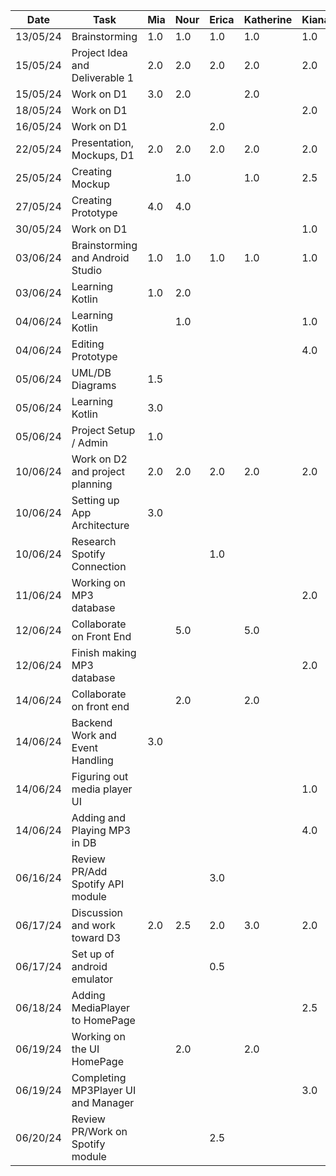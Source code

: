  | Date     | Task                                | Mia       | Nour      | Erica     | Katherine | Kiana     |
 | -------- | ------------------------------------| --------- | --------- | --------- | --------- | --------- |
 | 13/05/24 | Brainstorming                       | 1.0       | 1.0       | 1.0       | 1.0       | 1.0       |   
 | 15/05/24 | Project Idea and Deliverable 1      | 2.0       | 2.0       | 2.0       | 2.0       | 2.0       |  
 | 15/05/24 | Work on D1                          | 3.0       | 2.0       |           | 2.0       |           |
 | 18/05/24 | Work on D1                          |           |           |           |           | 2.0       |
 | 16/05/24 | Work on D1                          |           |           | 2.0       |           |           |
 | 22/05/24 | Presentation, Mockups, D1           | 2.0       | 2.0       | 2.0       | 2.0       | 2.0       |  
 | 25/05/24 | Creating Mockup                     |           | 1.0       |           | 1.0       | 2.5       |
 | 27/05/24 | Creating Prototype                  | 4.0       | 4.0       |           |           |           |
 | 30/05/24 | Work on D1                          |           |           |           |           | 1.0       |
 | 03/06/24 | Brainstorming and Android Studio    | 1.0       | 1.0       | 1.0       | 1.0       | 1.0       | 
 | 03/06/24 | Learning Kotlin                     | 1.0       |  2.0      |           |           |           |
 | 04/06/24 | Learning Kotlin                     |           |  1.0      |           |           | 1.0       |
 | 04/06/24 | Editing Prototype                   |           |           |           |           | 4.0       |
 | 05/06/24 | UML/DB Diagrams                     | 1.5       |           |           |           |           |
 | 05/06/24 | Learning Kotlin                     | 3.0       |           |           |           |           |
 | 05/06/24 | Project Setup / Admin               | 1.0       |           |           |           |           |
 | 10/06/24 | Work on D2 and project planning     | 2.0       | 2.0       | 2.0       | 2.0       | 2.0       |
 | 10/06/24 | Setting up App Architecture         | 3.0       |           |           |           |           |
 | 10/06/24 | Research Spotify Connection         |           |           | 1.0       |           |           |
 | 11/06/24 | Working on MP3 database             |           |           |           |           | 2.0       |
 | 12/06/24 | Collaborate on Front End            |           | 5.0       |           | 5.0       |           |
 | 12/06/24 | Finish making MP3 database          |           |           |           |           | 2.0       |
 | 14/06/24 | Collaborate on front end            |           | 2.0       |           | 2.0       |           |
 | 14/06/24 | Backend Work and Event Handling     | 3.0       |           |           |           |           |
 | 14/06/24 | Figuring out media player UI        |           |           |           |           | 1.0       |
 | 14/06/24 | Adding and Playing MP3 in DB        |           |           |           |           | 4.0       |
 | 06/16/24 | Review PR/Add Spotify API module    |           |           | 3.0       |           |           |
 | 06/17/24 | Discussion and work toward D3       | 2.0       | 2.5       | 2.0       | 3.0       | 2.0       |
 | 06/17/24 | Set up of android emulator          |           |           | 0.5       |           |           |
 | 06/18/24 | Adding MediaPlayer to HomePage      |           |           |           |           | 2.5       |
 | 06/19/24 | Working on the UI HomePage          |           | 2.0       |           | 2.0       |           |
 | 06/19/24 | Completing MP3Player UI and Manager |           |           |           |           | 3.0       |
 | 06/20/24 | Review PR/Work on Spotify module    |           |           | 2.5       |           |           |

